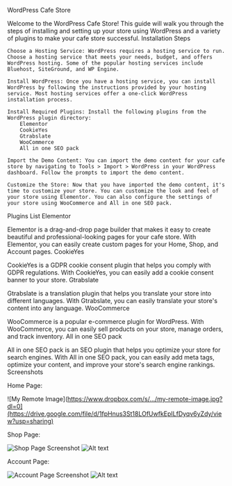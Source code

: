 WordPress Cafe Store

Welcome to the WordPress Cafe Store! This guide will walk you through the steps of installing and setting up your store using WordPress and a variety of plugins to make your cafe store successful.
Installation Steps

    Choose a Hosting Service: WordPress requires a hosting service to run. Choose a hosting service that meets your needs, budget, and offers WordPress hosting. Some of the popular hosting services include Bluehost, SiteGround, and WP Engine.

    Install WordPress: Once you have a hosting service, you can install WordPress by following the instructions provided by your hosting service. Most hosting services offer a one-click WordPress installation process.

    Install Required Plugins: Install the following plugins from the WordPress plugin directory:
        Elementor
        CookieYes
        Gtrabslate
        WooCommerce
        All in one SEO pack

    Import the Demo Content: You can import the demo content for your cafe store by navigating to Tools > Import > WordPress in your WordPress dashboard. Follow the prompts to import the demo content.

    Customize the Store: Now that you have imported the demo content, it's time to customize your store. You can customize the look and feel of your store using Elementor. You can also configure the settings of your store using WooCommerce and All in one SEO pack.

Plugins List
Elementor

Elementor is a drag-and-drop page builder that makes it easy to create beautiful and professional-looking pages for your cafe store. With Elementor, you can easily create custom pages for your Home, Shop, and Account pages.
CookieYes

CookieYes is a GDPR cookie consent plugin that helps you comply with GDPR regulations. With CookieYes, you can easily add a cookie consent banner to your store.
Gtrabslate

Gtrabslate is a translation plugin that helps you translate your store into different languages. With Gtrabslate, you can easily translate your store's content into any language.
WooCommerce

WooCommerce is a popular e-commerce plugin for WordPress. With WooCommerce, you can easily sell products on your store, manage orders, and track inventory.
All in one SEO pack

All in one SEO pack is an SEO plugin that helps you optimize your store for search engines. With All in one SEO pack, you can easily add meta tags, optimize your content, and improve your store's search engine rankings.
Screenshots

Home Page:

![My Remote Image](https://www.dropbox.com/s/.../my-remote-image.jpg?dl=0](https://drive.google.com/file/d/1fpHnus3St18LOfUwfkEpILfDyqv6yZdy/view?usp=sharing)

Shop Page:

![Shop Page Screenshot](https://drive.google.com/file/d/1XWN_HW2YYe_9ZtOBr8VNUwVVS7mEGQUH/view?usp=sharing)
<img src="/path/to/img.jpg](https://drive.google.com/file/d/1XWN_HW2YYe_9ZtOBr8VNUwVVS7mEGQUH/view?usp=sharing" alt="Alt text" title="Optional title">

Account Page:

![Account Page Screenshot](https://drive.google.com/file/d/1ZQ4U4bTA-dgljs4xUIE1I0jnkd9UKRs5/view?usp=sharing)
<img src="/path/to/img.jpg](https://drive.google.com/file/d/1ZQ4U4bTA-dgljs4xUIE1I0jnkd9UKRs5/view?usp=sharing)" alt="Alt text" title="Optional title">
